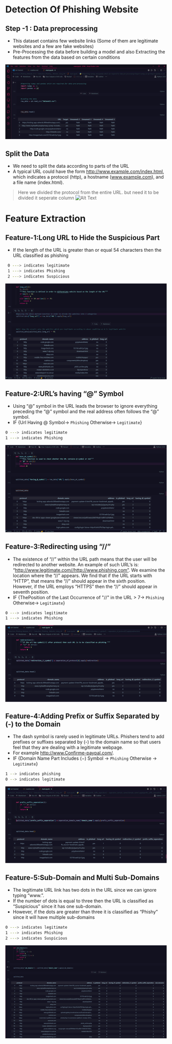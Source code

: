 # Detection Of Phishing Website
## Step -1 : Data preprocessing
- This dataset contains few website links (Some of them are legitimate websites and a few are fake websites)
- Pre-Processing the data before building a model and also Extracting the features from the data based on certain conditions

 ![Alt Text](https://github.com/omkara18/Detection-Phishing-Website-Using-MI/blob/master/Detection_Phishing%20Website_V1.0/photos/preprocessing.png)


## Split the Data
- We need to split the data according to parts of the URL
- A typical URL could have the form http://www.example.com/index.html, which indicates a protocol (http), a hostname (www.example.com), and a file name (index.html).
> Here we divided the protocol from the entire URL. 
> but need it to be divided it seperate column
![Alt Text](https://github.com/omkara18/Detection-Phishing-Website-Using-MI/blob/master/Detection_Phishing%20Website_V1.0/photos/separation.png)

# Feature Extraction
## Feature-1:Long URL to Hide the Suspicious Part
- If the length of the URL is greater than or equal 54 characters then the URL classified as phishing
```sh
 0 ---> indicates legitimate
 1 ---> indicates Phishing
 2 ---> indicates Suspicious
 ```
 ![Alt Text](https://github.com/omkara18/Detection-Phishing-Website-Using-MI/blob/master/Detection_Phishing%20Website_V1.0/photos/long-url.png)
## Feature-2:URL’s having “@” Symbol
- Using “@” symbol in the URL leads the browser to ignore everything preceding the “@” symbol and the real address often follows the “@” symbol.
- IF {Url Having @ Symbol→ `Phishing` Otherwise→ `Legitimate`}
```sh
0 ---> indicates legitimate
1 ---> indicates Phishing 
```
![Alt Text](https://github.com/omkara18/Detection-Phishing-Website-Using-MI/blob/master/Detection_Phishing%20Website_V1.0/photos/symbol.png)
## Feature-3:Redirecting using “//”
- The existence of “//” within the URL path means that the user will be redirected to another website. An example of such URL’s is: “http://www.legitimate.com//http://www.phishing.com”. We examine the location where the “//” appears. We find that if the URL starts with “HTTP”, that means the “//” should appear in the sixth position. However, if the URL employs “HTTPS” then the “//” should appear in seventh position.
- IF {ThePosition of the Last Occurrence of "//" in the URL > 7→ `Phishing` Otherwise→ `Legitimate`}
```sh
0 ---> indicates legitimate
1 ---> indicates Phishing 
```
![Alt Text](https://github.com/omkara18/Detection-Phishing-Website-Using-MI/blob/master/Detection_Phishing%20Website_V1.0/photos/redirection.png)

## Feature-4:Adding Prefix or Suffix Separated by (-) to the Domain
- The dash symbol is rarely used in legitimate URLs. Phishers tend to add prefixes or suffixes separated by (-) to the domain name so that users feel that they are dealing with a legitimate webpage.
- For example http://www.Confirme-paypal.com/.
- IF {Domain Name Part Includes (−) Symbol → `Phishing` Otherwise → `Legitimate`}
```sh
1 --> indicates phishing
0 --> indicates legitimate
```
![Alt Text](https://github.com/omkara18/Detection-Phishing-Website-Using-MI/blob/master/Detection_Phishing%20Website_V1.0/photos/prefix_suffix.png)

## Feature-5:Sub-Domain and Multi Sub-Domains
- The legitimate URL link has two dots in the URL since we can ignore typing “www.”. 
- If the number of dots is equal to three then the URL is classified as “Suspicious” since it has one sub-domain. 
- However, if the dots are greater than three it is classified as “Phishy” since it will have multiple sub-domains
```sh
0 ---> indicates legitimate
1 ---> indicates Phishing
2 ---> indicates Suspicious
```
![Alt Text](https://github.com/omkara18/Detection-Phishing-Website-Using-MI/blob/master/Detection_Phishing%20Website_V1.0/photos/subdomain.png)


